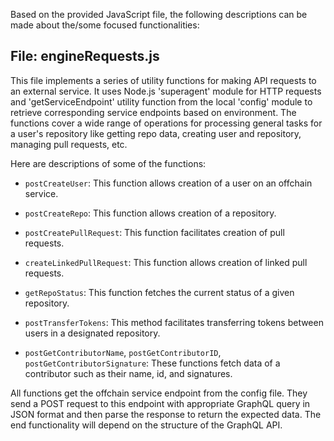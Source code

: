 Based on the provided JavaScript file, the following descriptions can be made about the/some focused functionalities:

## File: engineRequests.js
This file implements a series of utility functions for making API requests to an external service. It uses Node.js 'superagent' module for HTTP requests and 'getServiceEndpoint' utility function from the local 'config' module to retrieve corresponding service endpoints based on environment. The functions cover a wide range of operations for processing general tasks for a user's repository like getting repo data, creating user and repository, managing pull requests, etc.

Here are descriptions of some of the functions:

- `postCreateUser`: This function allows creation of a user on an offchain service.

- `postCreateRepo`: This function allows creation of a repository.

- `postCreatePullRequest`: This function facilitates creation of pull requests.

- `createLinkedPullRequest`: This function allows creation of linked pull requests.

- `getRepoStatus`: This function fetches the current status of a given repository.

- `postTransferTokens`: This method facilitates transferring tokens between users in a designated repository.

- `postGetContributorName`, `postGetContributorID`, `postGetContributorSignature`: These functions fetch data of a contributor such as their name, id, and signatures.

All functions get the offchain service endpoint from the config file. They send a POST request to this endpoint with appropriate GraphQL query in JSON format and then parse the response to return the expected data. The end functionality will depend on the structure of the GraphQL API.